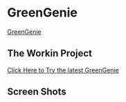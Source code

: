 # GreenGenie
[GreenGenie](images/greengenie.png)
## The Workin Project

[Click Here to Try the latest GreenGenie](https://sankalpkarthi3-streamlit-prompt-ws-gptbot-c8ccvy.streamlit.app/)

## Screen Shots 
